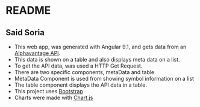 # README

## Said Soria
- This web app, was generated with Angular 9.1, and gets data from an [Alphavantage API](https://www.alphavantage.co/query?function=TIME_SERIES_DAILY&symbol=IBM&apikey=demo).
- This data is shown on a table and also displays meta data on a list.
- To get the API data, was used a HTTP Get Request.
- There are two specific components, metaData and table.
- MetaData Component is used from showing symbol information on a list
- The table component displays the API data in a table.
- This project uses [Bootstrap](https://getbootstrap.com/docs/4.5/getting-started/introduction/)
- Charts were made with [Chart.js](https://www.chartjs.org/docs/latest/)